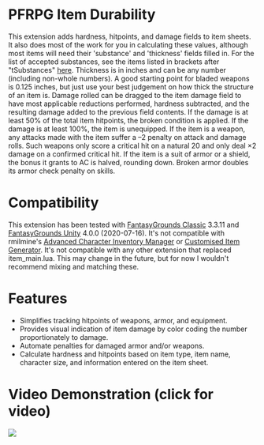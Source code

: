 # PFRPG Item Durability
This extension adds hardness, hitpoints, and damage fields to item sheets. It also does most of the work for you in calculating these values, although most items will need their 'substance' and 'thickness' fields filled in. For the list of accepted substances, see the items listed in brackets after "tSubstances" [here](https://github.com/bmos/FG-PFRPG-Item-Durability/blob/7b2ce3a53e6572a14e1dc0d3b60ffb08e118dbf9/campaign/scripts/item__generatehhd.lua#L9). Thickness is in inches and can be any number (including non-whole numbers). A good starting point for bladed weapons is 0.125 inches, but just use your best judgement on how thick the structure of an item is.
Damage rolled can be dragged to the item damage field to have most applicable reductions performed, hardness subtracted, and the resulting damage added to the previous field contents.
If the damage is at least 50% of the total item hitpoints, the broken condition is applied. If the damage is at least 100%, the item is unequipped.
If the item is a weapon, any attacks made with the item suffer a –2 penalty on attack and damage rolls. Such weapons only score a critical hit on a natural 20 and only deal ×2 damage on a confirmed critical hit.
If the item is a suit of armor or a shield, the bonus it grants to AC is halved, rounding down. Broken armor doubles its armor check penalty on skills.

# Compatibility
This extension has been tested with [FantasyGrounds Classic](https://www.fantasygrounds.com/home/FantasyGroundsClassic.php) 3.3.11 and [FantasyGrounds Unity](https://www.fantasygrounds.com/home/FantasyGroundsUnity.php) 4.0.0 (2020-07-16).
It's not compatible with rmilmine's [Advanced Character Inventory Manager](https://www.fantasygrounds.com/forums/showthread.php?57819-Advanced-Character-Iventory-Manager-for-3-5E-and-Pathfinder) or [Customised Item Generator](https://www.fantasygrounds.com/forums/showthread.php?57818-Customized-Item-Generator-for-3-5E-and-Pathfinder). It's not compatible with any other extension that replaced item_main.lua. This may change in the future, but for now I wouldn't recommend mixing and matching these.

# Features
* Simplifies tracking hitpoints of weapons, armor, and equipment.
* Provides visual indication of item damage by color coding the number proportionately to damage.
* Automate penalties for damaged armor and/or weapons.
* Calculate hardness and hitpoints based on item type, item name, character size, and information entered on the item sheet.

# Video Demonstration (click for video)
[<img src="https://i.ytimg.com/vi_webp/PoSVMoIkxQk/sddefault.webp">](https://youtu.be/PoSVMoIkxQk)
